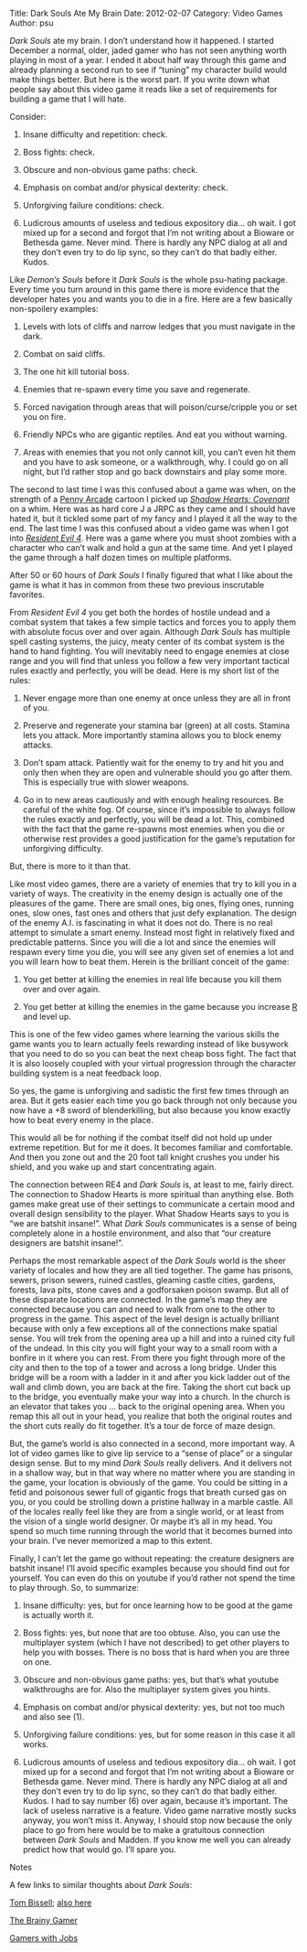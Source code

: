 Title: Dark Souls Ate My Brain
Date: 2012-02-07
Category: Video Games
Author: psu

*Dark Souls* ate my brain. I don’t understand how it happened. I started December a normal, older, jaded gamer who has not seen anything worth playing in most of a year. I ended it about half way through this game and already planning a second run to see if “tuning” my character build would make things better. But here is the worst part. If you write down what people say about this video game it reads like a set of requirements for building a game that I will hate.

Consider:

1. Insane difficulty and repetition: check.

2. Boss fights: check.

3. Obscure and non-obvious game paths: check.

4. Emphasis on combat and/or physical dexterity: check.

5. Unforgiving failure conditions: check.

6. Ludicrous amounts of useless and tedious expository dia… oh wait. I got mixed up for a second and forgot that I’m not writing about a Bioware or Bethesda game. Never mind. There is hardly any NPC dialog at all and they don’t even try to do lip sync, so they can’t do that badly either. Kudos.

Like *Demon’s Souls* before it *Dark Souls* is the whole psu-hating package. Every time you turn around in this game there is more evidence that the developer hates you and wants you to die in a fire. Here are a few basically non-spoilery examples:

1. Levels with lots of cliffs and narrow ledges that you must navigate in the dark.

2. Combat on said cliffs.

3. The one hit kill tutorial boss.

4. Enemies that re-spawn every time you save and regenerate.

5. Forced navigation through areas that will poison/curse/cripple you or set you on fire.

6. Friendly NPCs who are gigantic reptiles. And eat you without warning.

7. Areas with enemies that you not only cannot kill, you can’t even hit them and you have to ask someone, or a walkthrough, why.
I could go on all night, but I’d rather stop and go back downstairs and play some more.

The second to last time I was this confused about a game was when, on the strength of a [Penny Arcade](http://www.penny-arcade.com/comic/2004/10/04) cartoon I picked up [*Shadow Hearts: Covenant*](http://tleaves.com/2005/02/15/shadow-hearts-covenant/index.html) on a whim. Here was as hard core J a JRPC as they came and I should have hated it, but it tickled some part of my fancy and I played it all the way to the end.
The last time I was this confused about a video game was when I got into [*Resident Evil 4*](http://tleaves.com/2005/04/21/evil-in-residence/index.html). Here was a game where you must shoot zombies with a character who can’t walk and hold a gun at the same time. And yet I played the game through a half dozen times on multiple platforms.

After 50 or 60 hours of *Dark Souls* I finally figured that what I like about the game is what it has in common from these two previous inscrutable favorites.

From *Resident Evil 4* you get both the hordes of hostile undead and a combat system that takes a few simple tactics and forces you to apply them with absolute focus over and over again. Although *Dark Souls* has multiple spell casting systems, the juicy, meaty center of its combat system is the hand to hand fighting. You will inevitably need to engage enemies at close range and you will find that unless you follow a few very important tactical rules exactly and perfectly, you will be dead. Here is my short list of the rules:

1. Never engage more than one enemy at once unless they are all in front of you.

2. Preserve and regenerate your stamina bar (green) at all costs. Stamina lets you attack. More importantly stamina allows you to block enemy attacks.

3. Don’t spam attack. Patiently wait for the enemy to try and hit you and only then when they are open and vulnerable should you go after them. This is especially true with slower weapons.

4. Go in to new areas cautiously and with enough healing resources. Be careful of the white fog.
Of course, since it’s impossible to always follow the rules exactly and perfectly, you will be dead a lot. This, combined with the fact that the game re-spawns most enemies when you die or otherwise rest provides a good justification for the game’s reputation for unforgiving difficulty.

But, there is more to it than that.

Like most video games, there are a variety of enemies that try to kill you in a variety of ways. The creativity in the enemy design is actually one of the pleasures of the game. There are small ones, big ones, flying ones, running ones, slow ones, fast ones and others that just defy explanation. The design of the enemy A.I. is fascinating in what it does not do. There is no real attempt to simulate a smart enemy. Instead most fight in relatively fixed and predictable patterns. Since you will die a lot and since the enemies will respawn every time you die, you will see any given set of enemies a lot and you will learn how to beat them. Herein is the brilliant conceit of the game:

1. You get better at killing the enemies in real life because you kill them over and over again.

2. You get better at killing the enemies in the game because you increase [R](http://tleaves.com/2005/03/09/r-is-not-for-role/index.html) and level up.

This is one of the few video games where learning the various skills the game wants you to learn actually feels rewarding instead of like busywork that you need to do so you can beat the next cheap boss fight. The fact that it is also loosely coupled with your virtual progression through the character building system is a neat feedback loop.

So yes, the game is unforgiving and sadistic the first few times through an area. But it gets easier each time you go back through not only because you now have a +8 sword of blenderkilling, but also because you know exactly how to beat every enemy in the place.

This would all be for nothing if the combat itself did not hold up under extreme repetition. But for me it does. It becomes familiar and comfortable. And then you zone out and the 20 foot tall knight crushes you under his shield, and you wake up and start concentrating again.

The connection between RE4 and *Dark Souls* is, at least to me, fairly direct. The connection to Shadow Hearts is more spiritual than anything else. Both games make great use of their settings to communicate a certain mood and overall design sensibility to the player. What Shadow Hearts says to you is “we are batshit insane!”. What *Dark Souls* communicates is a sense of being completely alone in a hostile environment, and also that “our creature designers are batshit insane!”.

Perhaps the most remarkable aspect of the *Dark Souls* world is the sheer variety of locales and how they are all tied together. The game has prisons, sewers, prison sewers, ruined castles, gleaming castle cities, gardens, forests, lava pits, stone caves and a godforsaken poison swamp. But all of these disparate locations are connected. In the game’s map they are connected because you can and need to walk from one to the other to progress in the game. This aspect of the level design is actually brilliant because with only a few exceptions all of the connections make spatial sense. You will trek from the opening area up a hill and into a ruined city full of the undead. In this city you will fight your way to a small room with a bonfire in it where you can rest. From there you fight through more of the city and then to the top of a tower and across a long bridge. Under this bridge will be a room with a ladder in it and after you kick ladder out of the wall and climb down, you are back at the fire. Taking the short cut back up to the bridge, you eventually make your way into a church. In the church is an elevator that takes you … back to the original opening area.
When you remap this all out in your head, you realize that both the original routes and the short cuts really do fit together. It’s a tour de force of maze design.

But, the game’s world is also connected in a second, more important way. A lot of video games like to give lip service to a “sense of place” or a singular design sense. But to my mind *Dark Souls* really delivers. And it delivers not in a shallow way, but in that way where no matter where you are standing in the game, your location is obviously of the game. You could be sitting in a fetid and poisonous sewer full of gigantic frogs that breath cursed gas on you, or you could be strolling down a pristine hallway in a marble castle. All of the locales really feel like they are from a single world, or at least from the vision of a single world designer.
Or maybe it’s all in my head. You spend so much time running through the world that it becomes burned into your brain. I’ve never memorized a map to this extent.

Finally, I can’t let the game go without repeating: the creature designers are batshit insane! I’ll avoid specific examples because you should find out for yourself. You can even do this on youtube if you’d rather not spend the time to play through.
So, to summarize:

1. Insane difficulty: yes, but for once learning how to be good at the game is actually worth it.

2. Boss fights: yes, but none that are too obtuse. Also, you can use the multiplayer system (which I have not described) to get other players to help you with bosses. There is no boss that is hard when you are three on one.

3. Obscure and non-obvious game paths: yes, but that’s what youtube walkthroughs are for. Also the multiplayer system gives you hints.

4. Emphasis on combat and/or physical dexterity: yes, but not too much and also see (1).

5. Unforgiving failure conditions: yes, but for some reason in this case it all works.

6. Ludicrous amounts of useless and tedious expository dia… oh wait. I got mixed up for a second and forgot that I’m not writing about a Bioware or Bethesda game. Never mind. There is hardly any NPC dialog at all and they don’t even try to do lip sync, so they can’t do that badly either. Kudos.
I had to say number (6) over again, because it’s important. The lack of useless narrative is a feature. Video game narrative mostly sucks anyway, you won’t miss it.
Anyway, I should stop now because the only place to go from here would be to make a gratuitous connection between *Dark Souls* and Madden. If you know me well you can already predict how that would go. I’ll spare you.

Notes

A few links to similar thoughts about *Dark Souls*:

[Tom Bissell](http://grantland.com/features/one-night-skyrim-makes-strong-man-crumble/); [also here](https://web.archive.org/web/20171224131111/http://grantland.com/features/one-night-skyrim-makes-strong-man-crumble/)

[The Brainy Gamer](http://www.brainygamer.com/the_brainy_gamer/2011/10/soul-dojo.html)

[Gamers with Jobs](http://www.gamerswithjobs.com/node/110506)

